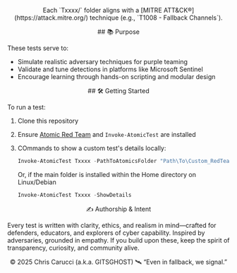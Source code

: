 <p align="center">Each `Txxxx/` folder aligns with a [MITRE ATT&CK®](https://attack.mitre.org/) technique (e.g., `T1008 - Fallback Channels`).</p>

<p align="center">## 📚 Purpose</p>

These tests serve to:
- Simulate realistic adversary techniques for purple teaming
- Validate and tune detections in platforms like Microsoft Sentinel
- Encourage learning through hands-on scripting and modular design

<p align="center">## 🛠 Getting Started</p>

To run a test:

1. Clone this repository
2. Ensure [Atomic Red Team](https://github.com/redcanaryco/atomic-red-team) and `Invoke-AtomicTest` are installed
3. COmmands to show a custom test's details locally:


   ```powershell
   Invoke-AtomicTest Txxxx -PathToAtomicsFolder "Path\To\Custom_RedTeam_Scripts\Txxxx" -ShowDetails
   ```
   Or, if the main folder is installed within the Home directory on Linux/Debian
   ```powershell
   Invoke-AtomicTest Txxxx -ShowDetails
   ```
 

<p align="center">✍️ Authorship & Intent </p>

Every test is written with clarity, ethics, and realism in mind—crafted for defenders, educators, and explorers of cyber capability. Inspired by adversaries, grounded in empathy.
If you build upon these, keep the spirit of transparency, curiosity, and community alive.

<p align="center"> © 2025 Chris Carucci (a.k.a. GITSGHOST) 🛰 “Even in fallback, we signal.” </p>

